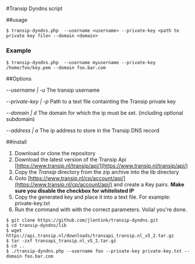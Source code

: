 #Transip Dyndns script

##usage

```
$ transip-dyndns.php  --username <username> --private-key <path to private key file> --domain <domain>
```

### Example

```
$ transip-dyndns.php  --username myusername --private-key /home/foo/key.pem --domain foo.bar.com
```


##Options

*--username | -u* The transip username

*--private-key | -p* Path to a text file containting the Transip private key

*--domain | d* The domain for which the ip must be set. (including optional subdomain)

*--address | a* The ip address to store in the Transip DNS record

##install

1. Download or clone the repository 
2. Download the latest version of the Transip Api [https://www.transip.nl/transip/api/](https://www.transip.nl/transip/api/)
3. Copy the *Transip* directory from the zip archive into the lib directory
4. Goto [https://www.transip.nl/cp/account/api/](https://www.transip.nl/cp/account/api/) and create a Key pairs. **Make sure you disable the checkbox for whitelisted IP**
5. Copy the generated key and place it into a text file. For example: private-key.txt
6. Run the command with with the correct parameters. Voila! you're done.

```
$ git clone https://github.com/jlentink/transip-dyndns.git
$ cd transip-dyndns/lib
$ wget https://api.transip.nl/downloads/transapi_transip.nl_v5_2.tar.gz
$ tar -zxf transapi_transip.nl_v5_2.tar.gz
$ cd ..
$ ./transip-dyndns.php --username foo --private-key private-key.txt --domain foo.bar.com

```


